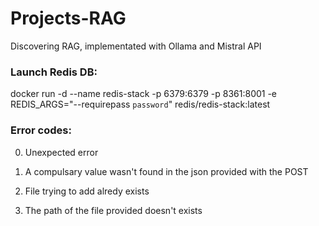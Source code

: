 # Projects-RAG
Discovering RAG, implementated with Ollama and Mistral API

### Launch Redis DB:
docker run -d --name redis-stack -p 6379:6379 -p 8361:8001 -e REDIS_ARGS="--requirepass `password`" redis/redis-stack:latest


### Error codes:

0. Unexpected error

100. A compulsary value wasn't found in the json provided with the POST
101. File trying to add alredy exists
102. The path of the file provided doesn't exists
